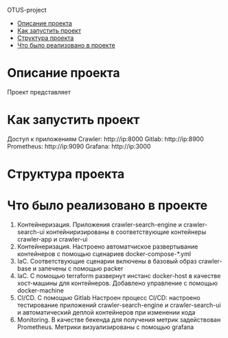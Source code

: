 OTUS-project
* [Описание проекта](#Описание-проекта)
* [Как запустить проект](#Как-запустить-проект)
* [Структура проекта](#Структура-проекта)
* [Что было реализовано в проекте](#Что-было-реализовано-в-проекте)
# Описание проекта
Проект представляет 
# Как запустить проект

Доступ к приложениям
Crawler: http://ip:8000
Gitlab: http://ip:8900
Prometheus: http://ip:9090
Grafana: http://ip:3000

# Структура проекта

# Что было реализовано в проекте
1. Контейнеризация. Приложения crawler-search-engine и crawler-search-ui контейниризированы в соответствующие контейнеры crawler-app и crawler-ui
2. Контейнеризация. Настроено автоматчиское развертывание контейнеров с помощью сценариев docker-compose-*.yml
3. IaC. Соответствующие сценарии включены в базовый образ crawler-base и запечены с помощью packer
4. IaC. C помощью terraform развернут инстанс docker-host в качестве хост-машины для контейнеров. Добавлено управление с помощью docker-machine
5. CI/CD. C помощью Gitlab Настроен процесс CI/CD: настроено тестирование приложений crawler-search-engine и crawler-search-ui и автоматический деплой контейнеров при изменении кода
6. Monitoring. В качестве бекенда для получения метрик задействован Prometheus. Метрики визуализированы с помощью grafana



